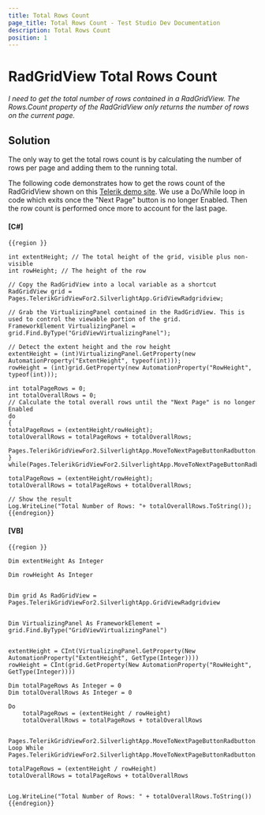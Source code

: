 ```yaml
---
title: Total Rows Count
page_title: Total Rows Count - Test Studio Dev Documentation
description: Total Rows Count
position: 1
---
```

# RadGridView Total Rows Count #

*I need to get the total number of rows contained in a RadGridView. The Rows.Count property of the RadGridView only returns the number of rows on the current page.*

## Solution #

The only way to get the total rows count is by calculating the number of rows per page and adding them to the running total.

The following code demonstrates how to get the rows count of the RadGridView shown on this <a href="http://demos.telerik.com/silverlight/#GridView/PagingLargeData" target="_blank">Telerik demo site</a>. We use a Do/While loop in code which exits once the "Next Page" button is no longer Enabled. Then the row count is performed once more to account for the last page.

#### __[C#]__

    {{region }}

    int extentHeight; // The total height of the grid, visible plus non-visible
    int rowHeight; // The height of the row
    
    // Copy the RadGridView into a local variable as a shortcut
    RadGridView grid = Pages.TelerikGridViewFor2.SilverlightApp.GridViewRadgridview;
    
    // Grab the VirtualizingPanel contained in the RadGridView. This is used to control the viewable portion of the grid.
    FrameworkElement VirtualizingPanel = grid.Find.ByType("GridViewVirtualizingPanel");
    
    // Detect the extent height and the row height
    extentHeight = (int)VirtualizingPanel.GetProperty(new AutomationProperty("ExtentHeight", typeof(int)));
    rowHeight = (int)grid.GetProperty(new AutomationProperty("RowHeight", typeof(int)));
    
    int totalPageRows = 0;    
    int totalOverallRows = 0;
    // Calculate the total overall rows until the "Next Page" is no longer Enabled 
    do
    {
    totalPageRows = (extentHeight/rowHeight);
    totalOverallRows = totalPageRows + totalOverallRows;
        
    Pages.TelerikGridViewFor2.SilverlightApp.MoveToNextPageButtonRadbutton.User.Click(ArtOfTest.WebAii.Core.MouseClickType.LeftClick);
    }
    while(Pages.TelerikGridViewFor2.SilverlightApp.MoveToNextPageButtonRadbutton.IsEnabled);
    
    totalPageRows = (extentHeight/rowHeight);
    totalOverallRows = totalPageRows + totalOverallRows;
    
    // Show the result
    Log.WriteLine("Total Number of Rows: "+ totalOverallRows.ToString());
    {{endregion}}

#### __[VB]__

    {{region }}

    Dim extentHeight As Integer

    Dim rowHeight As Integer


    Dim grid As RadGridView = Pages.TelerikGridViewFor2.SilverlightApp.GridViewRadgridview
    

    Dim VirtualizingPanel As FrameworkElement = grid.Find.ByType("GridViewVirtualizingPanel")
    

    extentHeight = CInt(VirtualizingPanel.GetProperty(New AutomationProperty("ExtentHeight", GetType(Integer))))
    rowHeight = CInt(grid.GetProperty(New AutomationProperty("RowHeight", GetType(Integer))))
    
    Dim totalPageRows As Integer = 0
    Dim totalOverallRows As Integer = 0
    
    Do
        totalPageRows = (extentHeight / rowHeight)
        totalOverallRows = totalPageRows + totalOverallRows
    
        Pages.TelerikGridViewFor2.SilverlightApp.MoveToNextPageButtonRadbutton.User.Click(ArtOfTest.WebAii.Core.MouseClickType.LeftClick)
    Loop While Pages.TelerikGridViewFor2.SilverlightApp.MoveToNextPageButtonRadbutton.IsEnabled
    
    totalPageRows = (extentHeight / rowHeight)
    totalOverallRows = totalPageRows + totalOverallRows
    

    Log.WriteLine("Total Number of Rows: " + totalOverallRows.ToString())
    {{endregion}}
